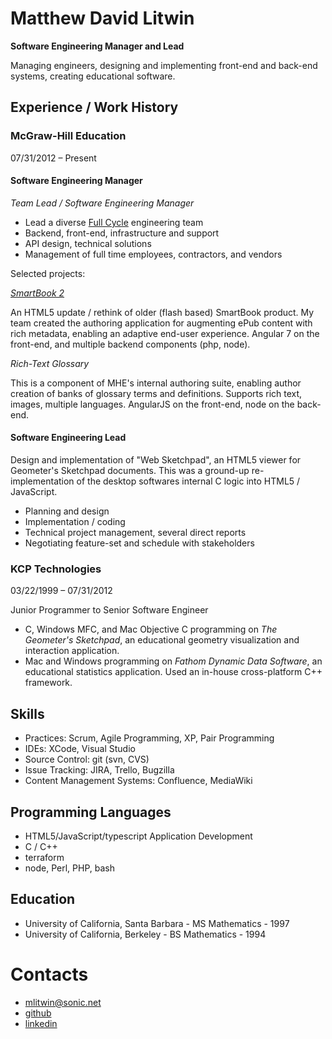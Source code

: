 # Matthew David Litwin

**Software Engineering Manager and Lead**

Managing engineers, designing and implementing front-end and back-end systems, creating educational software.

## Experience / Work History

### McGraw-Hill Education

07/31/2012 – Present

#### Software Engineering Manager

_Team Lead / Software Engineering Manager_

* Lead a diverse [Full Cycle](https://medium.com/netflix-techblog/full-cycle-developers-at-netflix-a08c31f83249) engineering team
* Backend, front-end, infrastructure and support
* API design, technical solutions
* Management of full time employees, contractors, and vendors

Selected projects:

_[SmartBook 2](https://www.mheducation.com/highered/connect/smartbook.html)_

An HTML5 update / rethink of older (flash based) SmartBook product.  My team created the authoring application for augmenting ePub content with rich metadata, enabling an adaptive end-user experience. Angular 7 on the front-end, and multiple backend components (php, node).

_Rich-Text Glossary_

This is a component of MHE's internal authoring suite, enabling author creation of banks of glossary terms and definitions. Supports rich text, images, multiple languages. AngularJS on the front-end, node on the back-end. 

#### Software Engineering Lead

Design and implementation of "Web Sketchpad", an HTML5 viewer for Geometer's Sketchpad documents. This was a ground-up re-implementation of the desktop softwares internal C logic into HTML5 / JavaScript.

* Planning and design
* Implementation / coding
* Technical project management, several direct reports
* Negotiating feature-set and schedule with stakeholders 

### KCP Technologies

03/22/1999 – 07/31/2012

Junior Programmer to Senior Software Engineer

* C, Windows MFC, and Mac Objective C programming on _The Geometer's Sketchpad_, an educational geometry visualization and interaction application.
* Mac and Windows programming on _Fathom Dynamic Data Software_, an educational statistics application. Used an in-house cross-platform C++ framework.

## Skills

* Practices: Scrum, Agile Programming, XP, Pair Programming
* IDEs: XCode, Visual Studio
* Source Control: git (svn, CVS)
* Issue Tracking: JIRA, Trello, Bugzilla
* Content Management Systems: Confluence, MediaWiki

## Programming Languages
 
* HTML5/JavaScript/typescript Application Development
* C / C++
* terraform
* node, Perl, PHP, bash

## Education

* University of California, Santa Barbara - MS Mathematics - 1997
* University of California, Berkeley - BS Mathematics - 1994

# Contacts

* mlitwin@sonic.net
* [github](https://github.com/mlitwin)
* [linkedin](https://www.linkedin.com/in/matthewlitwin/)


